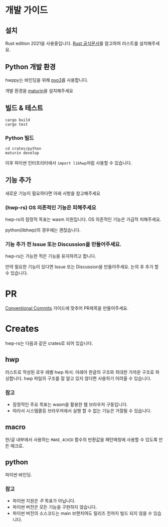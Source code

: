# 개발 가이드
## 설치
Rust edition 2021을 사용중입니다. [Rust 공식문서](https://www.rust-lang.org/tools/install)를 참고하여 러스트를 설치해주세요.

## Python 개발 환경
hwppy는 바인딩을 위해 [pyo3](https://github.com/PyO3/pyo3)를 사용합니다.

개발 환경을 [maturin](https://github.com/PyO3/maturin)을 설치해주세요

## 빌드 & 테스트
```
cargo build
cargo test
```

### Python 빌드
```
cd crates/python
maturin develop
```
이후 파이썬 인터프리터에서 `import libhwp`처럼 사용할 수 있습니다.

## 기능 추가
새로운 기능이 필요하다면 아래 사항을 참고해주세요

### (hwp-rs) OS 의존적인 기능은 피해주세요
hwp-rs의 잠정적 목표는 wasm 지원입니다. OS 의존적인 기능은 가급적 피해주세요.

python(libhwp)의 경우에는 괜찮습니다.

### 기능 추가 전 Issue 또는 Discussion을 만들어주세요.
hwp-rs는 가능한 적은 기능을 유지하려고 합니다.

만약 필요한 기능이 있다면 Issue 또는 Discussion을 만들어주세요.
논의 후 추가 할 수 있습니다.

# PR
[Conventional Commits](https://www.conventionalcommits.org/ko/v1.0.0/) 가이드에 맞추어 PR제목을 만들어주세요.

# Creates
hwp-rs는 다음과 같은 crates로 되어 있습니다.

## hwp
러스트로 작성된 로우 레벨 hwp 파서. 아래아 한글의 구조와 최대한 가까운 구조로 파싱합니다.
hwp 파일의 구조를 잘 알고 있지 않다면 사용하기 어려울 수 있습니다.

### 참고
- 잠정적인 주요 목표는 wasm을 활용한 웹 브라우저 구동입니다.
- 따라서 시스템콜등 브라우저에서 실행 할 수 없는 기능은 거절될 수 있습니다.

## macro
한/글 내부에서 사용하는 `MAKE_4CHID` 함수의 반환값을 패턴매칭에 사용할 수 있도록 만든 매크로.

## python
파이썬 바인딩.

### 참고
- 파이썬 지원은 *주* 목표가 아닙니다.
- 파이썬 버전은 모든 기능을 구현하지 않습니다.
- 파이썬 버전의 소스코드는 main 브랜치여도 릴리즈 전까지 빌드 되지 않을 수 있습니다.
